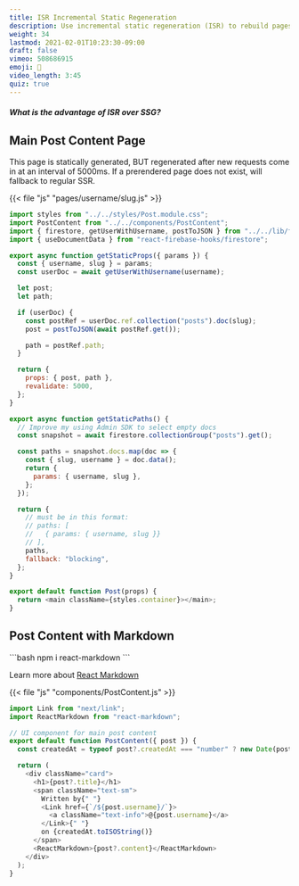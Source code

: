 ```yaml
---
title: ISR Incremental Static Regeneration
description: Use incremental static regeneration (ISR) to rebuild pages on the fly
weight: 34
lastmod: 2021-02-01T10:23:30-09:00
draft: false
vimeo: 508686915
emoji: 🦾
video_length: 3:45
quiz: true
---
```


<quiz-modal options="it's more performant:it updates when data changes:its easier to deploy:all the cool kids are doing it" answer="it updates when data changes" prize="14">
  <h5>What is the advantage of ISR over SSG?</h5>
</quiz-modal>

## Main Post Content Page

This page is statically generated, BUT regenerated after new requests come in at an interval of 5000ms. If a prerendered page does not exist, will fallback to regular SSR.

{{< file "js" "pages/username/slug.js" >}}

```javascript
import styles from "../../styles/Post.module.css";
import PostContent from "../../components/PostContent";
import { firestore, getUserWithUsername, postToJSON } from "../../lib/firebase";
import { useDocumentData } from "react-firebase-hooks/firestore";

export async function getStaticProps({ params }) {
  const { username, slug } = params;
  const userDoc = await getUserWithUsername(username);

  let post;
  let path;

  if (userDoc) {
    const postRef = userDoc.ref.collection("posts").doc(slug);
    post = postToJSON(await postRef.get());

    path = postRef.path;
  }

  return {
    props: { post, path },
    revalidate: 5000,
  };
}

export async function getStaticPaths() {
  // Improve my using Admin SDK to select empty docs
  const snapshot = await firestore.collectionGroup("posts").get();

  const paths = snapshot.docs.map(doc => {
    const { slug, username } = doc.data();
    return {
      params: { username, slug },
    };
  });

  return {
    // must be in this format:
    // paths: [
    //   { params: { username, slug }}
    // ],
    paths,
    fallback: "blocking",
  };
}

export default function Post(props) {
  return <main className={styles.container}></main>;
}
```

## Post Content with Markdown

<File name="command line">
  <Terminal />
</File>
```bash
npm i react-markdown
```

Learn more about [React Markdown](https://github.com/remarkjs/react-markdown)

{{< file "js" "components/PostContent.js" >}}

```javascript
import Link from "next/link";
import ReactMarkdown from "react-markdown";

// UI component for main post content
export default function PostContent({ post }) {
  const createdAt = typeof post?.createdAt === "number" ? new Date(post.createdAt) : post.createdAt.toDate();

  return (
    <div className="card">
      <h1>{post?.title}</h1>
      <span className="text-sm">
        Written by{" "}
        <Link href={`/${post.username}/`}>
          <a className="text-info">@{post.username}</a>
        </Link>{" "}
        on {createdAt.toISOString()}
      </span>
      <ReactMarkdown>{post?.content}</ReactMarkdown>
    </div>
  );
}
```
